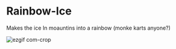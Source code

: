 # Rainbow-Ice
Makes the ice In moauntins into a rainbow (monke karts anyone?)



![ezgif com-crop](https://user-images.githubusercontent.com/82724623/202665060-5454134d-e3bc-48a7-bd27-d2db4f1b201e.gif)
